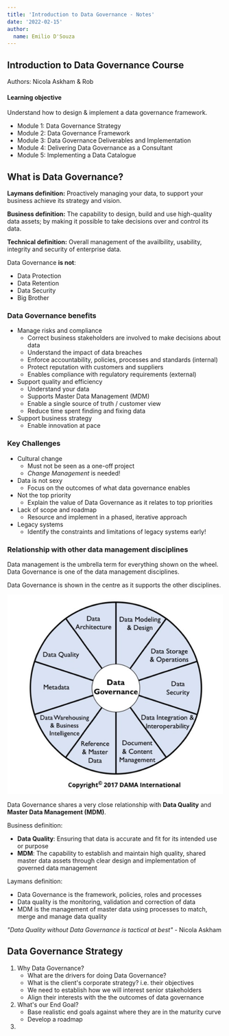```yaml
---
title: 'Introduction to Data Governance - Notes'
date: '2022-02-15'
author:
  name: Emilio D'Souza
---
```


## Introduction to Data Governance Course
Authors: Nicola Askham & Rob

#### Learning objective
Understand how to design & implement a data governance framework.

- Module 1: Data Governance Strategy
- Module 2: Data Governance Framework
- Module 3: Data Governance Deliverables and Implementation
- Module 4: Delivering Data Governance as a Consultant
- Module 5: Implementing a Data Catalogue

## What is Data Governance?
**Laymans definition:** Proactively managing your data, to support your business achieve its strategy and vision.

**Business definition:** The capability to design, build and use high-quality data assets; by making it possible to take decisions over and control its data.

**Technical definition:** Overall management of the availbility, usability, integrity and security of enterprise data.

Data Governance **is not**:
- Data Protection
- Data Retention
- Data Security
- Big Brother

### Data Governance benefits
- Manage risks and compliance
    - Correct business stakeholders are involved to make decisions about data
    - Understand the impact of data breaches
    - Enforce accountability, policies, processes and standards (internal)
    - Protect reputation with customers and suppliers
    - Enables compliance with regulatory requirements (external)
- Support quality and efficiency
    - Understand your data
    - Supports Master Data Management (MDM)
    - Enable a single source of truth / customer view
    - Reduce time spent finding and fixing data
- Support business strategy
    - Enable innovation at pace

### Key Challenges
- Cultural change
    - Must not be seen as a one-off project
    - *Change Management* is needed!
- Data is not sexy
    - Focus on the outcomes of what data governance enables
- Not the top priority
    - Explain the value of Data Governance as it relates to top priorities
- Lack of scope and roadmap
    - Resource and implement in a phased, iterative approach
- Legacy systems
    - Identify the constraints and limitations of legacy systems early!

### Relationship with other data management disciplines
Data management is the umbrella term for everything shown on the wheel.
Data Governance is one of the data management disciplines. 

Data Governance is shown in the centre as it supports the other disciplines.

![DAMA DMBok Wheel](/public/images/DAMA-DMBOK-Wheel.png "DAMA DMBok Wheel")

Data Governance shares a very close relationship with **Data Quality** and **Master Data Management (MDM)**. 

Business definition:
- **Data Quality**: Ensuring that data is accurate and fit for its intended use or purpose
- **MDM**: The capability to establish and maintain high quality, shared master data assets through clear design and implementation of governed data management

Laymans definition:
- Data Governance is the framework, policies, roles and processes
- Data quality is the monitoring, validation and correction of data
- MDM is the management of master data using processes to match, merge and manage data quality

*"Data Quality without Data Governance is tactical at best"* - Nicola Askham

## Data Governance Strategy

1. Why Data Governance?
    - What are the drivers for doing Data Governance? 
    - What is the client's corporate strategy? i.e. their objectives
    - We need to establish how we will interest senior stakeholders
    - Align their interests with the the outcomes of data governance
2. What's our End Goal?
    - Base realistic end goals against where they are in the maturity curve
    - Develop a roadmap
3. 